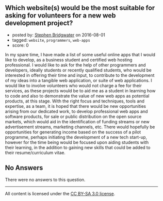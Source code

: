## Which website(s) would be the most suitable for asking for volunteers for a new web development project?

- posted by: [Stephen Bridgwater](https://stackexchange.com/users/6413068/stephen-bridgwater) on 2016-08-01
- tagged: `website`, `programmers`, `web-apps`
- score: 0

<p>In my spare time, I have made a list of some useful online apps that I would like to develop, as a business student and certified web hosting professional. I would like to ask for the help of other programmers and developers, ideally students or recently qualified students, who would be interested in offering their time and input, to contribute to the development of my ideas into a tangible web application, or suite of web applications. I would like to involve volunteers who would not charge a fee for their services, as these projects would be to aid me as a student in learning how to code and also to demonstrate the value of new web apps as potential products, at this stage. With the right focus and techniques, tools and expertise, as a team, it is hoped that there would be new opportunities arising from our dedicated work, to develop professional web apps and software products, for sale or public distribution on the open source markets, which would aid in the identification of funding streams or new advertisement streams, marketing channels, etc. There would hopefully be opportunities for generating income based on the success of a pilot programme, perhaps initiating the development of a new tech start-up, however for the time being would be focused upon aiding students with their learning, in the addition to gaining new skills that could be added to their resume/curriculum vitae.</p>


## No Answers

There were no answers to this question.


---

All content is licensed under the [CC BY-SA 3.0 license](https://creativecommons.org/licenses/by-sa/3.0/).

